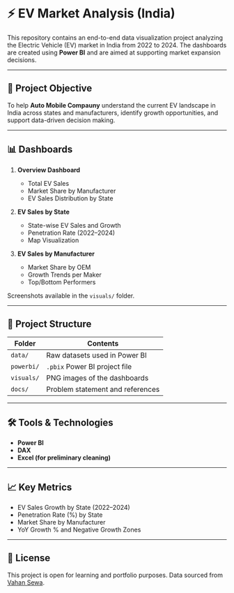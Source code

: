 # ⚡ EV Market Analysis (India)

This repository contains an end-to-end data visualization project analyzing the Electric Vehicle (EV) market in India from 2022 to 2024. The dashboards are created using **Power BI** and are aimed at supporting market expansion decisions.

---

## 🧠 Project Objective

To help **Auto Mobile Compauny** understand the current EV landscape in India across states and manufacturers, identify growth opportunities, and support data-driven decision making.

---

## 📊 Dashboards

1. **Overview Dashboard**
   - Total EV Sales
   - Market Share by Manufacturer
   - EV Sales Distribution by State

2. **EV Sales by State**
   - State-wise EV Sales and Growth
   - Penetration Rate (2022–2024)
   - Map Visualization

3. **EV Sales by Manufacturer**
   - Market Share by OEM
   - Growth Trends per Maker
   - Top/Bottom Performers

Screenshots available in the `visuals/` folder.

---

## 📁 Project Structure

| Folder         | Contents                              |
|----------------|----------------------------------------|
| `data/`        | Raw datasets used in Power BI          |
| `powerbi/`     | `.pbix` Power BI project file          |
| `visuals/`     | PNG images of the dashboards           |
| `docs/`        | Problem statement and references       |

---

## 🛠 Tools & Technologies

- **Power BI**
- **DAX**
- **Excel (for preliminary cleaning)**

---

## 📈 Key Metrics

- EV Sales Growth by State (2022–2024)
- Penetration Rate (%) by State
- Market Share by Manufacturer
- YoY Growth % and Negative Growth Zones

---



## 📌 License

This project is open for learning and portfolio purposes. Data sourced from [Vahan Sewa](https://vahan.parivahan.gov.in/).

